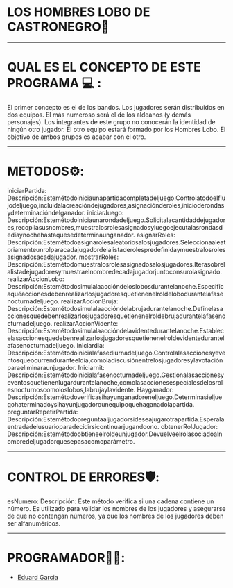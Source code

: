 # LOS HOMBRES LOBO DE CASTRONEGRO🐺
____________________________________________________________________________________________________________________________________________________
# QUAL ES EL CONCEPTO DE ESTE PROGRAMA 💻 :
El primer concepto es el de los bandos. Los jugadores serán distribuidos en dos equipos. El más numeroso será el de los aldeanos (y demás personajes). Los integrantes de este grupo no conocerán la identidad de ningún otro jugador. El otro equipo estará formado por los Hombres Lobo. El objetivo de ambos grupos es acabar con el otro.
____________________________________________________________________________________________________________________________________________________

# METODOS⚙️:
iniciarPartida:
Descripción:Estemétodoiniciaunapartidacompletadeljuego.Controlatodoelflujodeljuego,incluidalacreacióndejugadores,asignaciónderoles,inicioderondasydeterminacióndelganador.
iniciarJuego:
Descripción:Estemétodoiniciaunarondadeljuego.Solicitalacantidaddejugadores,recopilasusnombres,muestralosrolesasignadosyluegoejecutalasrondasdedíaynochehastaquesedeterminaunganador.
asignarRoles:
Descripción:Estemétodoasignarolesaleatoriosalosjugadores.Seleccionaaleatoriamenteunrolparacadajugadordelalistaderolespredefinidaymuestralosrolesasignadosacadajugador.
mostrarRoles:
Descripción:Estemétodomuestralosrolesasignadosalosjugadores.Iterasobrelalistadejugadoresymuestraelnombredecadajugadorjuntoconsurolasignado.
realizarAccionLobo:
Descripción:Estemétodosimulalaaccióndeloslobosdurantelanoche.Especificaquéaccionesdebenrealizarlosjugadoresquetienenelroldelobodurantelafasenocturnadeljuego.
realizarAccionBruja:
Descripción:Estemétodosimulalaaccióndelabrujadurantelanoche.Definelasaccionesquedebenrealizarlosjugadoresquetienenelroldebrujadurantelafasenocturnadeljuego.
realizarAccionVidente:
Descripción:Estemétodosimulalaaccióndelavidentedurantelanoche.Establecelasaccionesquedebenrealizarlosjugadoresquetienenelroldevidentedurantelafasenocturnadeljuego.
Iniciardia:
Descripción:Estemétodoinicialafasediurnadeljuego.Controlalasaccionesyeventosqueocurrenduranteeldía,comoladiscusiónentrelosjugadoresylavotaciónparaeliminaraunjugador.
Iniciarnit:
Descripción:Estemétodoinicialafasenocturnadeljuego.Gestionalasaccionesyeventosquetienenlugardurantelanoche,comolasaccionesespecialesdelosrolesnocturnoscomoloslobos,labrujaylavidente.
Hayganador:
Descripción:Estemétodoverificasihayunganadoreneljuego.Determinasieljuegohaterminadoysihayunjugadorounequipoquehaganadolapartida.
preguntarRepetirPartida:
Descripción:Estemétodopreguntaaljugadorsideseajugarotrapartida.Esperalaentradadelusuarioparadecidirsicontinuarjugandoono.
obtenerRolJugador:
Descripción:Estemétodoobtieneelroldeunjugador.Devuelveelrolasociadoalnombredeljugadorquesepasacomoparámetro.
____________________________________________________________________________________________________________________________________________________

# CONTROL DE ERRORES🛡️:
esNumero:
Descripción: Este método verifica si una cadena contiene un número. Es utilizado para validar los nombres de los jugadores y asegurarse de que no contengan números, ya que los nombres de los jugadores deben ser alfanuméricos.
____________________________________________________________________________________________________________________________________________________
# PROGRAMADOR🧑‍💻:
- [Eduard Garcia](https://github.com/EduardGF)
